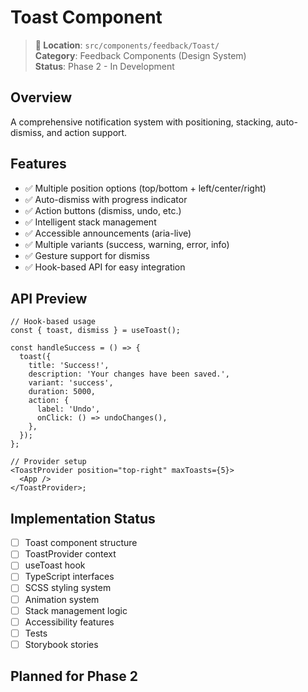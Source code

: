 # Toast Component

> **📍 Location**: `src/components/feedback/Toast/`  
> **Category**: Feedback Components (Design System)  
> **Status**: Phase 2 - In Development

## Overview

A comprehensive notification system with positioning, stacking, auto-dismiss, and action support.

## Features

- ✅ Multiple position options (top/bottom + left/center/right)
- ✅ Auto-dismiss with progress indicator
- ✅ Action buttons (dismiss, undo, etc.)
- ✅ Intelligent stack management
- ✅ Accessible announcements (aria-live)
- ✅ Multiple variants (success, warning, error, info)
- ✅ Gesture support for dismiss
- ✅ Hook-based API for easy integration

## API Preview

```tsx
// Hook-based usage
const { toast, dismiss } = useToast();

const handleSuccess = () => {
  toast({
    title: 'Success!',
    description: 'Your changes have been saved.',
    variant: 'success',
    duration: 5000,
    action: {
      label: 'Undo',
      onClick: () => undoChanges(),
    },
  });
};

// Provider setup
<ToastProvider position="top-right" maxToasts={5}>
  <App />
</ToastProvider>;
```

## Implementation Status

- [ ] Toast component structure
- [ ] ToastProvider context
- [ ] useToast hook
- [ ] TypeScript interfaces
- [ ] SCSS styling system
- [ ] Animation system
- [ ] Stack management logic
- [ ] Accessibility features
- [ ] Tests
- [ ] Storybook stories

## Planned for Phase 2
